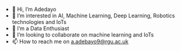- 👋 Hi, I’m Adedayo
- 👀 I’m interested in AI, Machine Learning, Deep Learning, Robotics technologies and IoTs 
- 🌱 I’m a Data Enthusiast 
- 💞️ I’m looking to collaborate on machine learning and IoTs
- 📫 How to reach me on a.adebayo9@rgu.ac.uk

<!---
dayobola/dayobola is a ✨ special ✨ repository because its `README.md` (this file) appears on your GitHub profile.
You can click the Preview link to take a look at your changes.
--->

